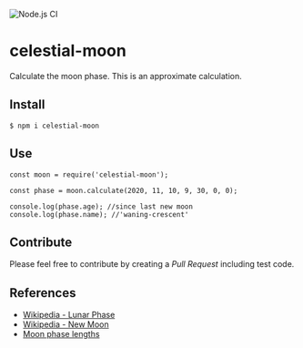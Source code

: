 ![Node.js CI](https://github.com/oyve/celestial-moon/workflows/Node.js%20CI/badge.svg)
# celestial-moon
Calculate the moon phase.
This is an approximate calculation.

## Install

```
$ npm i celestial-moon
```

## Use

```
const moon = require('celestial-moon');

const phase = moon.calculate(2020, 11, 10, 9, 30, 0, 0);

console.log(phase.age); //since last new moon
console.log(phase.name); //'waning-crescent'
```

## Contribute
Please feel free to contribute by creating a *Pull Request* including test code.

## References
- [Wikipedia - Lunar Phase](https://en.wikipedia.org/wiki/Lunar_phase)
- [Wikipedia - New Moon](https://en.wikipedia.org/wiki/New_moon)
- [Moon phase lengths](https://minkukel.com/en/various/calculating-moon-phase/)
